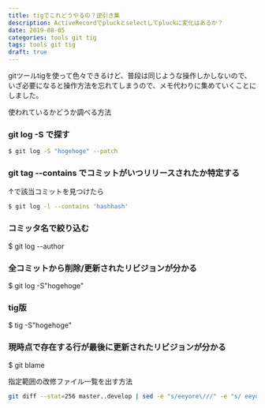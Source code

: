 ```yaml
---
title: tigでこれどうやるの？逆引き集
description: ActiveRecordでpluckとselectしてpluckに変化はあるか？
date: 2019-08-05
categories: tools git tig
tags: tools git tig
draft: true
---
```


gitツールtigを使って色々できるけど、普段は同じような操作しかしないので、いざ必要になると操作方法を忘れてしまうので、メモ代わりに集めていくことにしました。


使われているかどうか調べる方法

### git log -S で探す
```bash
$ git log -S "hogehoge" --patch
```

### git tag --contains でコミットがいつリリースされたか特定する
↑で該当コミットを見つけたら
```bash
$ git log -l --contains 'hashhash'
```

### コミッタ名で絞り込む
$ git log --author

### 全コミットから削除/更新されたリビジョンが分かる
$ git log -S"hogehoge"

### tig版
$ tig -S"hogehoge"

### 現時点で存在する行が最後に更新されたリビジョンが分かる
$ git blame


指定範囲の改修ファイル一覧を出す方法

```sh
git diff --stat=256 master..develop | sed -e "s/eeyore\///" -e "s/ eeyoreTests.*//" -e '/^$/d' -e 's/|.*$//g' | sort
```
